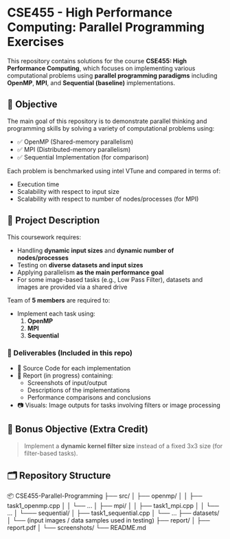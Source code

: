 # CSE455 - High Performance Computing: Parallel Programming Exercises

This repository contains solutions for the course **CSE455: High Performance Computing**, which focuses on implementing various computational problems using **parallel programming paradigms** including **OpenMP**, **MPI**, and **Sequential (baseline)** implementations.

## 🎯 Objective

The main goal of this repository is to demonstrate parallel thinking and programming skills by solving a variety of computational problems using:
- ✅ OpenMP (Shared-memory parallelism)
- ✅ MPI (Distributed-memory parallelism)
- ✅ Sequential Implementation (for comparison)

Each problem is benchmarked using intel VTune and compared in terms of:
- Execution time
- Scalability with respect to input size
- Scalability with respect to number of nodes/processes (for MPI)

## 📄 Project Description

This coursework requires:

- Handling **dynamic input sizes** and **dynamic number of nodes/processes**
- Testing on **diverse datasets and input sizes**
- Applying parallelism **as the main performance goal**
- For some image-based tasks (e.g., Low Pass Filter), datasets and images are provided via a shared drive

Team of **5 members** are required to:
- Implement each task using:
  1. **OpenMP**
  2. **MPI**
  3. **Sequential**



### 🧪 Deliverables (Included in this repo)
- 📁 Source Code for each implementation
- 📝 Report (in progress) containing:
  - Screenshots of input/output
  - Descriptions of the implementations
  - Performance comparisons and conclusions
- 📷 Visuals: Image outputs for tasks involving filters or image processing

## 📌 Bonus Objective (Extra Credit)
> Implement a **dynamic kernel filter size** instead of a fixed 3x3 size (for filter-based tasks).

## 🗂 Repository Structure
📦 CSE455-Parallel-Programming
├── src/
│    ├── openmp/
│    │ ├── task1_openmp.cpp
│    │ └── ...
│    ├── mpi/
│    │ ├── task1_mpi.cpp
│    │ └── ...
│    └─── sequential/
│      ├── task1_sequential.cpp
│      └── ...
├── datasets/
│ └── (input images / data samples used in testing)
├── report/
│ ├── report.pdf
│ └── screenshots/
└── README.md
